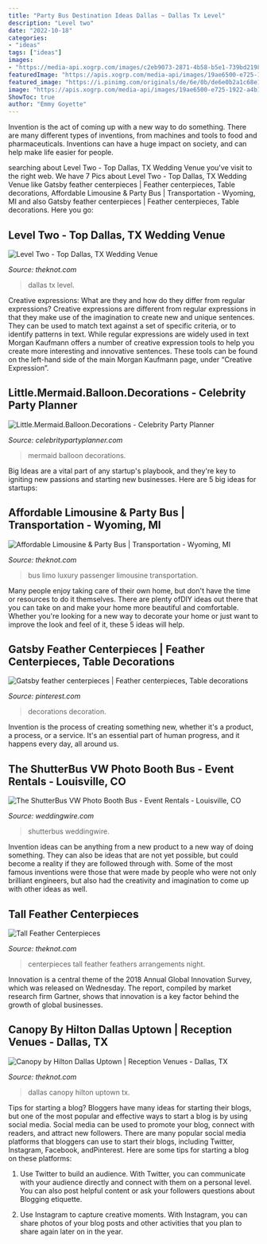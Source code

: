 ```yaml
---
title: "Party Bus Destination Ideas Dallas ~ Dallas Tx Level"
description: "Level two"
date: "2022-10-18"
categories:
- "ideas"
tags: ["ideas"]
images:
- "https://media-api.xogrp.com/images/c2eb9073-2871-4b58-b5e1-739bd2198a63~rs_720.480"
featuredImage: "https://apis.xogrp.com/media-api/images/19ae6500-e725-1922-a4b1-acc421e726c9~rs_729.h"
featured_image: "https://i.pinimg.com/originals/de/6e/0b/de6e0b2a1c68e14a002985af154a1efd.jpg"
image: "https://apis.xogrp.com/media-api/images/19ae6500-e725-1922-a4b1-acc421e726c9~rs_729.h"
ShowToc: true
author: "Emmy Goyette"
---
```



Invention is the act of coming up with a new way to do something. There are many different types of inventions, from machines and tools to food and pharmaceuticals. Inventions can have a huge impact on society, and can help make life easier for people.

	

		
searching about Level Two - Top Dallas, TX Wedding Venue you've visit to the right web. We have 7 Pics about Level Two - Top Dallas, TX Wedding Venue like Gatsby feather centerpieces | Feather centerpieces, Table decorations, Affordable Limousine &amp; Party Bus | Transportation - Wyoming, MI and also Gatsby feather centerpieces | Feather centerpieces, Table decorations. Here you go:
		
    
## Level Two - Top Dallas, TX Wedding Venue

<img loading=lazy src="https://media-api.xogrp.com/images/8dbd9b01-5ac3-4515-a092-4cc42837d143~rs_720.480" onerror="this.onerror=null;this.src='https://tse2.mm.bing.net/th?id=OIP.1YEe6YvSAHddOsswgZxtkAHaE8&amp;pid=15.1';" alt="Level Two - Top Dallas, TX Wedding Venue">

_Source: theknot.com_

>dallas tx level. 

	

Creative expressions: What are they and how do they differ from regular expressions?
Creative expressions are different from regular expressions in that they make use of the imagination to create new and unique sentences. They can be used to match text against a set of specific criteria, or to identify patterns in text.
While regular expressions are widely used in text Morgan Kaufmann offers a number of creative expression tools to help you create more interesting and innovative sentences. These tools can be found on the left-hand side of the main Morgan Kaufmann page, under “Creative Expression”.

    
## Little.Mermaid.Balloon.Decorations - Celebrity Party Planner

<img loading=lazy src="http://www.celebritypartyplanner.com/wp-content/uploads/2013/01/Little.Mermaid.Balloon.Decorations.jpg" onerror="this.onerror=null;this.src='https://tse2.mm.bing.net/th?id=OIP.72GRY30GDjry_CR-mhMfnQHaDu&amp;pid=15.1';" alt="Little.Mermaid.Balloon.Decorations - Celebrity Party Planner">

_Source: celebritypartyplanner.com_

>mermaid balloon decorations. 

	

Big Ideas are a vital part of any startup's playbook, and they're key to igniting new passions and starting new businesses. Here are 5 big ideas for startups: 

    
## Affordable Limousine &amp; Party Bus | Transportation - Wyoming, MI

<img loading=lazy src="https://media-api.xogrp.com/images/c2eb9073-2871-4b58-b5e1-739bd2198a63~rs_720.480" onerror="this.onerror=null;this.src='https://tse4.mm.bing.net/th?id=OIP.YtRBDqQgDaR4MDTlZ9AhhAHaE8&amp;pid=15.1';" alt="Affordable Limousine &amp; Party Bus | Transportation - Wyoming, MI">

_Source: theknot.com_

>bus limo luxury passenger limousine transportation. 

	

Many people enjoy taking care of their own home, but don't have the time or resources to do it themselves. There are plenty ofDIY ideas out there that you can take on and make your home more beautiful and comfortable. Whether you're looking for a new way to decorate your home or just want to improve the look and feel of it, these 5 ideas will help.

    
## Gatsby Feather Centerpieces | Feather Centerpieces, Table Decorations

<img loading=lazy src="https://i.pinimg.com/originals/de/6e/0b/de6e0b2a1c68e14a002985af154a1efd.jpg" onerror="this.onerror=null;this.src='https://tse2.mm.bing.net/th?id=OIP.3jxns-52XwfEmpn1Iw0IrQHaHa&amp;pid=15.1';" alt="Gatsby feather centerpieces | Feather centerpieces, Table decorations">

_Source: pinterest.com_

>decorations decoration. 

	

Invention is the process of creating something new, whether it's a product, a process, or a service. It's an essential part of human progress, and it happens every day, all around us.

    
## The ShutterBus VW Photo Booth Bus - Event Rentals - Louisville, CO

<img loading=lazy src="https://wwcdn.weddingwire.com/vendor/785001_790000/785995/thumbnails/1200x1200_1442857427319-photo.jpg" onerror="this.onerror=null;this.src='https://tse4.mm.bing.net/th?id=OIP.zo4Hs1kzOlX9iBVqxwGoUQHaHa&amp;pid=15.1';" alt="The ShutterBus VW Photo Booth Bus - Event Rentals - Louisville, CO">

_Source: weddingwire.com_

>shutterbus weddingwire. 

	

Invention ideas can be anything from a new product to a new way of doing something. They can also be ideas that are not yet possible, but could become a reality if they are followed through with. Some of the most famous inventions were those that were made by people who were not only brilliant engineers, but also had the creativity and imagination to come up with other ideas as well.

    
## Tall Feather Centerpieces

<img loading=lazy src="https://apis.xogrp.com/media-api/images/19ae6500-e725-1922-a4b1-acc421e726c9~rs_729.h" onerror="this.onerror=null;this.src='https://tse3.mm.bing.net/th?id=OIP.zMy-2vViTXjE-B3tHBxG5QHaHa&amp;pid=15.1';" alt="Tall Feather Centerpieces">

_Source: theknot.com_

>centerpieces tall feather feathers arrangements night. 

	

Innovation is a central theme of the 2018 Annual Global Innovation Survey, which was released on Wednesday. The report, compiled by market research firm Gartner, shows that innovation is a key factor behind the growth of global businesses.

    
## Canopy By Hilton Dallas Uptown | Reception Venues - Dallas, TX

<img loading=lazy src="https://media-api.xogrp.com/images/a43e6721-bc5d-4a16-a993-9da208c28680" onerror="this.onerror=null;this.src='https://tse4.mm.bing.net/th?id=OIP.wetFp1wf7N4rMdCs3M9HwgHaEA&amp;pid=15.1';" alt="Canopy by Hilton Dallas Uptown | Reception Venues - Dallas, TX">

_Source: theknot.com_

>dallas canopy hilton uptown tx. 

	

Tips for starting a blog?
Bloggers have many ideas for starting their blogs, but one of the most popular and effective ways to start a blog is by using social media. Social media can be used to promote your blog, connect with readers, and attract new followers. There are many popular social media platforms that bloggers can use to start their blogs, including Twitter, Instagram, Facebook, andPinterest. Here are some tips for starting a blog on these platforms:
1. Use Twitter to build an audience. With Twitter, you can communicate with your audience directly and connect with them on a personal level. You can also post helpful content or ask your followers questions about Blogging etiquette.

2. Use Instagram to capture creative moments. With Instagram, you can share photos of your blog posts and other activities that you plan to share again later on in the year.

